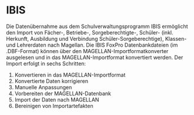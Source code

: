 # IBIS

Die Datenübernahme aus dem Schulverwaltungsprogramm IBIS ermöglicht den Import von Fächer-, Betriebe-, Sorgeberechtigte-,  Schüler- (inkl. Herkunft, Ausbildung und Verbindung Schüler-Sorgeberechtige), Klassen- und Lehrerdaten nach Magellan. Die IBIS FoxPro Datenbankdateien (im .DBF-Format) können über den MAGELLAN-Importformatkonverter ausgelesen und in das MAGELLAN-Importformat konvertiert werden. 
Der Import erfolgt in sechs Schritten:
1.	Konvertieren in das MAGELLAN-Importformat
2.	Konvertierte Daten korrigieren
3.	Manuelle Anpassungen
4.	Vorbereiten der MAGELLAN-Datenbank
5.	Import der Daten nach MAGELLAN
6.	Bereinigen von Importartefakten
